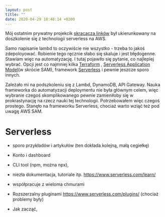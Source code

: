 ```yaml
---
layout: post
title: ""
date: 2020-04-29 18:48:14 +0200
---
```


Mój ostatnim prywatny projekcik [skracacza linków](https://github.com/a-mroz/link-shortener) był ukierunkowany na doszkolenie się z technologii serverless na AWS.

Samo napisanie lambd to oczywiście nie wszystko - trzeba to jakoś zdepoloyować. Robienie tego ręcznie słabo się skaluje i jest błędogenne. Stawiam więc na automatyzację. I tutaj pojawiło się pytanie, co najlepiej wybrać. Opcji jest co najmniej kilka [Terraform](https://www.terraform.io/) , [Serverless Application Model](https://docs.aws.amazon.com/serverless-application-model/latest/developerguide/what-is-sam.html)(w skrócie SAM), framework [Serverless](https://www.serverless.com/) i pewnie jeszcze sporo innych.

Zależało mi na podszkoleniu się z Lambd, DynamoDB, API Gateway. Nauka frameworka do automatyzacji deploymentu nie była głównym celem, więc wybranie czegoś skomplikowanego pewnie zamieniłoby się w prokrastynację na rzecz nauki tej technologii. Potrzebowałem więc czegoś prostego. Stanęło na frameworku Serverless, chociaż warto wziąć też pod uwagę AWS SAM.

# Serverless

- sporo przykładów i artykułów (ten dokłada kolejną, małą cegiełkę)
- Konto i dashboard
- CLI tool (npm, można npx),

- niezła dokumentacja, tutoriale itp. https://www.serverless.com/learn/
- współpracuje z wieloma chmurami
- Rozszerzalny pluginami https://www.serverless.com/plugins/ (chociaż problemy były)
- Jak zacząć,
